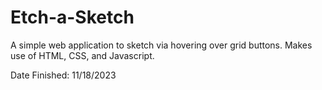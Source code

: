 # Etch-a-Sketch

A simple web application to sketch via hovering over grid buttons. Makes use of HTML, CSS, and Javascript.


Date Finished: 11/18/2023